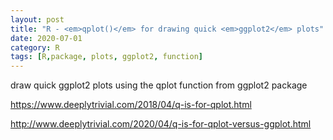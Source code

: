 ```yaml
---
layout: post
title: "R - <em>qplot()</em> for drawing quick <em>ggplot2</em> plots"
date: 2020-07-01
category: R
tags: [R,package, plots, ggplot2, function]
---
```


draw quick ggplot2 plots using the qplot function from ggplot2 package

https://www.deeplytrivial.com/2018/04/q-is-for-qplot.html

http://www.deeplytrivial.com/2020/04/q-is-for-qplot-versus-ggplot.html
